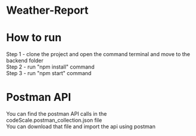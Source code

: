# Weather-Report


# How to run
Step 1 - clone the project and open the command terminal and move to the backend folder  
Step 2 -  run "npm install"  command  
Step 3 -  run "npm start" command  


# Postman API
You can find the postman API calls in the codeScale.postman_collection.json file  
You can download that file and import the api using postman

